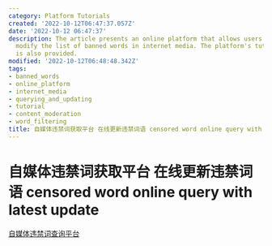 ```yaml
---
category: Platform Tutorials
created: '2022-10-12T06:47:37.057Z'
date: '2022-10-12 06:47:37'
description: The article presents an online platform that allows users to check and
  modify the list of banned words in internet media. The platform's tutorial link
  is also provided.
modified: '2022-10-12T06:48:48.342Z'
tags:
- banned_words
- online_platform
- internet_media
- querying_and_updating
- tutorial
- content_moderation
- word_filtering
title: 自媒体违禁词获取平台 在线更新违禁词语 censored word online query with latest update
---
```


# 自媒体违禁词获取平台 在线更新违禁词语 censored word online query with latest update

[自媒体违禁词查询平台](https://zhuanlan.zhihu.com/p/518650680)
